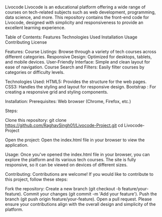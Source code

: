 Livocode
Livocode is an educational platform offering a wide range of courses on tech-related subjects such as web development, programming, data science, and more. This repository contains the front-end code for Livocode, designed with simplicity and responsiveness to provide an excellent learning experience.

Table of Contents:
Features
Technologies Used
Installation
Usage
Contributing
License

Features:
Course Listings: Browse through a variety of tech courses across different categories.
Responsive Design: Optimized for desktops, tablets, and mobile devices.
User-Friendly Interface: Simple and clean layout for ease of navigation.
Course Search and Filters: Easily filter courses by categories or difficulty levels.

Technologies Used:
HTML5: Provides the structure for the web pages.
CSS3: Handles the styling and layout for responsive design.
Bootstrap : For creating a responsive grid and styling components.

Installation:
Prerequisites:
Web browser (Chrome, Firefox, etc.)

Steps:

Clone this repository:
git clone https://github.com/RaghavSingh01/Livocode-Project.git
cd Livocode-Project

Open the project: Open the index.html file in your browser to view the application.

Usage:
Once you've opened the index.html file in your browser, you can explore the platform and its various tech courses. The site is fully responsive, so it can be viewed on devices of different sizes.

Contributing:
Contributions are welcome! If you would like to contribute to this project, follow these steps:

Fork the repository:
Create a new branch (git checkout -b feature/your-feature).
Commit your changes (git commit -m 'Add your feature').
Push the branch (git push origin feature/your-feature).
Open a pull request.
Please ensure your contributions align with the overall design and simplicity of the platform.
